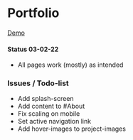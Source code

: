 # Portfolio

[Demo](https://forksort.github.io/Portfolio/)

#### Status 03-02-22 
- All pages work (mostly) as intended

### Issues / Todo-list
- Add splash-screen
- Add content to #About
- Fix scaling on mobile
- Set active navigation link
- Add hover-images to project-images
